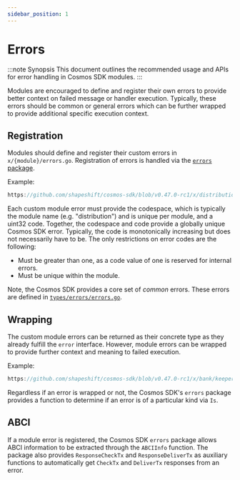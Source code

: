 ```yaml
---
sidebar_position: 1
---
```


# Errors

:::note Synopsis
This document outlines the recommended usage and APIs for error handling in Cosmos SDK modules.
:::

Modules are encouraged to define and register their own errors to provide better
context on failed message or handler execution. Typically, these errors should be
common or general errors which can be further wrapped to provide additional specific
execution context.

## Registration

Modules should define and register their custom errors in `x/{module}/errors.go`.
Registration of errors is handled via the [`errors` package](https://github.com/shapeshift/cosmos-sdk/blob/main/errors/errors.go).

Example:

```go reference
https://github.com/shapeshift/cosmos-sdk/blob/v0.47.0-rc1/x/distribution/types/errors.go#L1-L21
```

Each custom module error must provide the codespace, which is typically the module name
(e.g. "distribution") and is unique per module, and a uint32 code. Together, the codespace and code
provide a globally unique Cosmos SDK error. Typically, the code is monotonically increasing but does not
necessarily have to be. The only restrictions on error codes are the following:

* Must be greater than one, as a code value of one is reserved for internal errors.
* Must be unique within the module.

Note, the Cosmos SDK provides a core set of *common* errors. These errors are defined in [`types/errors/errors.go`](https://github.com/shapeshift/cosmos-sdk/blob/main/types/errors/errors.go).

## Wrapping

The custom module errors can be returned as their concrete type as they already fulfill the `error`
interface. However, module errors can be wrapped to provide further context and meaning to failed
execution.

Example:

```go reference
https://github.com/shapeshift/cosmos-sdk/blob/v0.47.0-rc1/x/bank/keeper/keeper.go#L141-L182
```

Regardless if an error is wrapped or not, the Cosmos SDK's `errors` package provides a function to determine if
an error is of a particular kind via `Is`.

## ABCI

If a module error is registered, the Cosmos SDK `errors` package allows ABCI information to be extracted
through the `ABCIInfo` function. The package also provides `ResponseCheckTx` and `ResponseDeliverTx` as
auxiliary functions to automatically get `CheckTx` and `DeliverTx` responses from an error.

